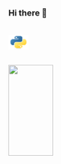 ### Hi there 👋

<!--
**juniortavaress/juniortavaress** is a ✨ _special_ ✨ repository because its `README.md` (this file) appears on your GitHub profile.

Here are some ideas to get you started:

- 🔭 I’m currently working on ...
- 🌱 I’m currently learning ...
- 👯 I’m looking to collaborate on ...
- 🤔 I’m looking for help with ...
- 💬 Ask me about ...
- 📫 How to reach me: ...
- 😄 Pronouns: ...
- ⚡ Fun fact: ...
      <img height="100%" width="55%" src="https://github-readme-stats.vercel.app/api/top-langs/?username=juniortavaress&layput=compact&langs_count=16&theme=tokyonight"/>
-->
<div style="display: inline_block"><br>
  <img align="center" alt="Junior-Python" height="30" width="40" src="https://raw.githubusercontent.com/devicons/devicon/master/icons/python/python-original.svg">
  
</div>
  
  ##
 <div>
   <img height="180em" width="42%" src="https://github-readme-stats.vercel.app/api?username=juniortavaress&show_icons=true&theme=tokyonight&include_all_commits=true&count_private=true"/>

 </div>
